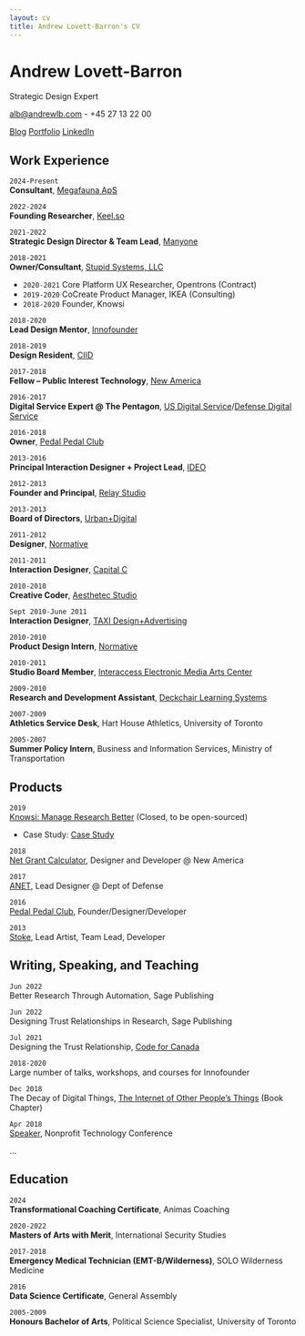 ```yaml
---
layout: cv  
title: Andrew Lovett-Barron's CV  
---
```

# Andrew Lovett-Barron
Strategic Design Expert

<a href="mailto:alb@andrewlb.com">alb@andrewlb.com</a> - +45 27 13 22 00

<div id="webaddress">  
  <a href="https://andrewlb.com"><i class="fa-brands fa-website"></i>Blog</a>  
  <a href="https://andrewlb.com/project"><i class="fa-brands fa-website"></i>Portfolio</a>  
  <a href="https://www.linkedin.com/in/andrewlb"><i class="fa-brands fa-linkedin"></i> LinkedIn</a>  
</div>  

## Work Experience


`2024-Present`  
**Consultant**, [Megafauna ApS](https://mfauna.com)  

`2022-2024`  
**Founding Researcher**, [Keel.so](https://keel.so)  

`2021-2022`  
**Strategic Design Director & Team Lead**, [Manyone](https://manyone.com)  

`2018-2021`  
**Owner/Consultant**, [Stupid Systems, LLC](https://web.archive.org/web/20190117134454/http://stupidsystems.com/)  

- `2020-2021` Core Platform UX Researcher, Opentrons (Contract)  
- `2019-2020` CoCreate Product Manager, IKEA (Consulting)  
- `2018-2020` Founder, Knowsi  

`2018-2020`  
**Lead Design Mentor**, [Innofounder](https://web.archive.org/web/20190117134454/http://innofounder.dk/)  

`2018-2019`  
**Design Resident**, [CIID](https://web.archive.org/web/20190117134454/http://ciid.dk/)  

`2017-2018`  
**Fellow – Public Interest Technology**, [New America](https://web.archive.org/web/20190117134454/https://www.newamerica.org/)  

`2016-2017`  
**Digital Service Expert @ The Pentagon**, [US Digital Service](https://web.archive.org/web/20190117134454/http://usds.gov/)/[Defense Digital Service](https://web.archive.org/web/20190117134454/http://dds.mil/)  

`2016-2018`  
**Owner**, [Pedal Pedal Club](https://web.archive.org/web/20190117134454/http://pedalpedal.club/)  

`2013-2016`  
**Principal Interaction Designer + Project Lead**, [IDEO](https://web.archive.org/web/20190117134454/http://ideo.com/)  

`2012-2013`  
**Founder and Principal**, [Relay Studio](https://web.archive.org/web/20190117134454/http://relaystudio.com/)  

`2013-2013`  
**Board of Directors**, [Urban+Digital](https://web.archive.org/web/20190117134454/http://urbandigital.ca/)  

`2011-2012`  
**Designer**, [Normative](https://web.archive.org/web/20190117134454/http://normative.com/)  

`2011-2011`  
**Interaction Designer**, [Capital C](https://web.archive.org/web/20190117134454/http://www.capitalc.ca/)  

`2010-2010`  
**Creative Coder**, [Aesthetec Studio](https://web.archive.org/web/20190117134454/http://www.aesthetec.net/)  

`Sept 2010-June 2011`  
**Interaction Designer**, [TAXI Design+Advertising](https://web.archive.org/web/20190117134454/http://taxi.ca/)  

`2010-2010`  
**Product Design Intern**, [Normative](https://web.archive.org/web/20190117134454/http://normative.com/)  

`2010-2011`  
**Studio Board Member**, [Interaccess Electronic Media Arts Center](https://web.archive.org/web/20190117134454/http://www.interaccess.org/)  

`2009-2010`  
**Research and Development Assistant**, [Deckchair Learning Systems](https://web.archive.org/web/20190117134454/http://www.deckchairlearning.com/)  

`2007-2009`  
**Athletics Service Desk**, Hart House Athletics, University of Toronto  

`2005-2007`  
**Summer Policy Intern**, Business and Information Services, Ministry of Transportation  

## Products


`2019`  
[Knowsi: Manage Research Better](https://web.archive.org/web/20190117134454/http://knowsi.com/) (Closed, to be open-sourced)  
- Case Study: <a href="https://andrewlb.com/project/knowsi">Case Study</a>

`2018`  
[Net Grant Calculator](https://web.archive.org/web/20190117134454/http://github.com/Mulligan-Fund/grant-calculator), Designer and Developer @ New America  

`2017`  
[ANET](https://web.archive.org/web/20190117134454/https://github.com/deptofdefense/anet), Lead Designer @ Dept of Defense  

`2016`  
[Pedal Pedal Club](https://web.archive.org/web/20190117134454/http://pedalpedal.club/), Founder/Designer/Developer  

`2013`  
[Stoke](https://web.archive.org/web/20190117134454/https://vimeo.com/80308354), Lead Artist, Team Lead, Developer  

## Writing, Speaking, and Teaching

`Jun 2022`  
Better Research Through Automation, Sage Publishing  

`Jun 2022`  
Designing Trust Relationships in Research, Sage Publishing  

`Jul 2021`  
Designing the Trust Relationship, [Code for Canada](https://codefor.ca/events/webinar-designing-the-participant-experience/)  

`2018-2020`  
Large number of talks, workshops, and courses for Innofounder  

`Dec 2018`  
The Decay of Digital Things, [The Internet of Other People’s Things](https://web.archive.org/web/20190117134454/http://kairus.org/portfolio/book-the-internet-of-other-peoples-things/) (Book Chapter)  

`Apr 2018`  
[Speaker](https://web.archive.org/web/20190117134454/http://nten.org/ntc/program/sessions/the-best-tech-startup-practices-to-help-your-mission/), Nonprofit Technology Conference  

...

## Education

`2024`  
**Transformational Coaching Certificate**, Animas Coaching  

`2020-2022`  
**Masters of Arts with Merit**, International Security Studies  

`2017-2018`  
**Emergency Medical Technician (EMT-B/Wilderness)**, SOLO Wilderness Medicine  

`2016`  
**Data Science Certificate**, General Assembly  

`2005-2009`  
**Honours Bachelor of Arts**, Political Science Specialist, University of Toronto  
